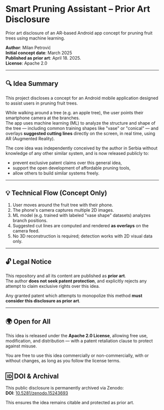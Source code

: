 # Smart Pruning Assistant – Prior Art Disclosure

Prior art disclosure of an AR-based Android app concept for pruning fruit trees using machine learning.

**Author**: Milan Petrović  
**Initial concept date**: March 2025   
**Published as prior art**: April 18. 2025.  
**License**: Apache 2.0

---

## 🔍 Idea Summary

This project discloses a concept for an Android mobile application designed to assist users in pruning fruit trees.

While walking around a tree (e.g. an apple tree), the user points their smartphone camera at the branches.  
The app uses machine learning (ML) to analyze the structure and shape of the tree — including common training shapes like "vase" or "conical" — and overlays **suggested cutting lines** directly on the screen, in real time, using AR (Augmented Reality).

The core idea was independently conceived by the author in Serbia without knowledge of any other similar system, and is now released publicly to:

- prevent exclusive patent claims over this general idea,
- support the open development of affordable pruning tools,
- allow others to build similar systems freely.

---

## 💡 Technical Flow (Concept Only)

1. User moves around the fruit tree with their phone.
2. The phone's camera captures multiple 2D images.
3. ML model (e.g. trained with labeled "vase shape" datasets) analyzes branch positions.
4. Suggested cut lines are computed and rendered **as overlays** on the camera feed.
5. No 3D reconstruction is required; detection works with 2D visual data only.

---

## 🔓 Legal Notice

This repository and all its content are published as **prior art**.  
The author **does not seek patent protection**, and explicitly rejects any attempt to claim exclusive rights over this idea.

Any granted patent which attempts to monopolize this method **must consider this disclosure as prior art**.

---

## 🌍 Open for All

This idea is released under the **Apache 2.0 License**, allowing free use, modification, and distribution — with a patent retaliation clause to protect against misuse.

You are free to use this idea commercially or non-commercially, with or without changes, as long as you follow the license terms.


## 🆔 DOI & Archival

This public disclosure is permanently archived via Zenodo:  
**DOI**: [10.5281/zenodo.15243693](https://doi.org/10.5281/zenodo.15243693)

This ensures the idea remains citable and protected as prior art.
